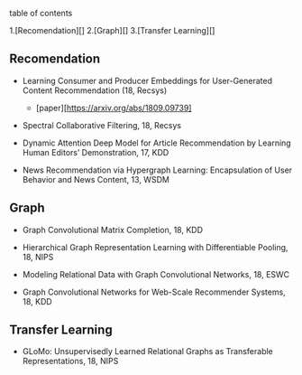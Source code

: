 

table of contents

1.[Recomendation][]
2.[Graph][]
3.[Transfer Learning][]

## Recomendation

- Learning Consumer and Producer Embeddings for User-Generated Content Recommendation (18, Recsys)
    - [paper][https://arxiv.org/abs/1809.09739]
    
- Spectral Collaborative Filtering, 18, Recsys

- Dynamic Attention Deep Model for Article Recommendation by Learning Human Editors’ Demonstration, 17, KDD

- News Recommendation via Hypergraph Learning: Encapsulation of User Behavior and News Content, 13, WSDM

## Graph

- Graph Convolutional Matrix Completion, 18, KDD

- Hierarchical Graph Representation Learning with Differentiable Pooling, 18, NIPS

- Modeling Relational Data with Graph Convolutional Networks, 18, ESWC

- Graph Convolutional Networks for Web-Scale Recommender Systems, 18, KDD

## Transfer Learning

- GLoMo: Unsupervisedly Learned Relational Graphs as Transferable Representations, 18, NIPS
